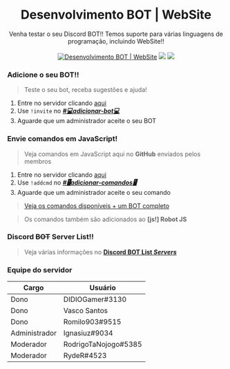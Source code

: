 <h1 align="center">Desenvolvimento BOT | WebSite</h1>
<p align="center">Venha testar o seu Discord BOT!!
Temos suporte para várias linguagens de programação, incluindo WebSite!!
<br><br>
<a href="https://discord.gg/BdSxh2N"><img src="https://discordapp.com/api/guilds/539580995838541834/embed.png" alt="Desenvolvimento BOT | WebSite" title="Desenvolvimento BOT | WebSite"></a> <a href="https://github.com/romilo903/desenvolvimentobotwebsite/stargazers"><img src="https://img.shields.io/github/stars/romilo903/desenvolvimentobotwebsite.svg?style=social&label=Stars"></a>
<a href="https://github.com/romilo903/desenvolvimentobotwebsite/watchers"><img src="https://img.shields.io/github/watchers/romilo903/desenvolvimentobotwebsite.svg?style=social&label=Watch"></a></p>

### Adicione o seu BOT!!
> Teste o seu bot, receba sugestões e ajuda!
1. Entre no servidor clicando [aqui](https://discord.gg/BdSxh2N)
2. Use `!invite` no ***[#💻adicionar-bot💻](https://discordapp.com/channels/539580995838541834/539585462885679105/ "👥ADICIONAR👥")***
3. Aguarde que um administrador aceite o seu BOT

### Envie comandos em JavaScript!
> Veja comandos em JavaScript aqui no **GitHub** enviados pelos membros
1. Entre no servidor clicando [aqui](https://discord.gg/BdSxh2N)
2. Use `!addcmd` no ***[#🖥️adicionar-comandos🖥️](https://discordapp.com/channels/539580995838541834/556055264277561364/ "👥ADICIONAR👥")***
3. Aguarde que um administrador aceite o seu comando
> [Veja os comandos disponíveis + um BOT completo](https://github.com/romilo903/desenvolvimentobotwebsite/tree/master/JavaScript)

> Os comandos também são adicionados ao **[js!] Robot JS**


### Discord ~~BOT~~ Server List!!
> Veja várias informações no [**Discord BOT List *Servers***](https://discordbots.org/servers/539580995838541834)

### Equipe do servidor
| Cargo  | Usuário |
| ------------- | ------------- |
| Dono | DIDIOGamer#3130 |
| Dono | Vasco Santos | Forza Island RP33305 |
| Dono | Romilo903#9515 |
| Administrador | Ignasiuz#9034 |
| Moderador | RodrigoTaNojogo#5385 |
| Moderador | RydeR#4523 |
